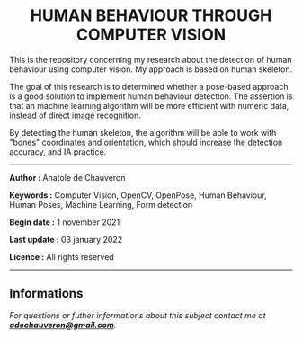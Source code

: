 <h1 align="center">HUMAN BEHAVIOUR THROUGH COMPUTER VISION</h1>

This is the repository concerning my research about the detection of human behaviour using computer vision. My approach is based on human skeleton.

The goal of this research is to determined whether a pose-based approach is a good solution to implement human behaviour detection. The assertion is that an machine learning algorithm will be more efficient with numeric data, instead of direct image recognition.

By detecting the human skeleton, the algorithm will be able to work with "bones" coordinates and orientation, which should increase the detection accuracy, and IA practice.

___

**Author :** Anatole de Chauveron

**Keywords :** Computer Vision, OpenCV, OpenPose, Human Behaviour, Human Poses, Machine Learning, Form detection

**Begin date :** 1 november 2021

**Last update :** 03 january 2022

**Licence :** All rights reserved

___

## Informations

_For questions or futher informations about this subject contact me at **adechauveron@gmail.com**._